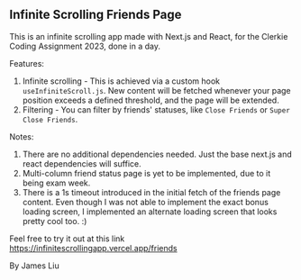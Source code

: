 ## Infinite Scrolling Friends Page

This is an infinite scrolling app made with Next.js and React, for the Clerkie Coding Assignment 2023, done in a day. 

Features:
1. Infinite scrolling - This is achieved via a custom hook `useInfiniteScroll.js`. New content will be fetched whenever your page position exceeds a defined threshold, and the page will be extended. 
2. Filtering - You can filter by friends' statuses, like `Close Friends` or `Super Close Friends`. 

Notes:
1. There are no additional dependencies needed. Just the base next.js and react dependencies will suffice. 
2. Multi-column friend status page is yet to be implemented, due to it being exam week. 
2. There is a 1s timeout introduced in the initial fetch of the friends page content. Even though I was not able to implement the exact bonus loading screen, I implemented an alternate loading screen that looks pretty cool too. :) 

Feel free to try it out at this link https://infinitescrollingapp.vercel.app/friends

By James Liu
